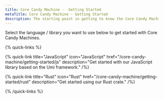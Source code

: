 ```yaml
---
title: Core Candy Machine -  Getting Started
metaTitle: Core Candy Machine - Getting Started
description: The starting point in getting to know the Core Candy Machine program and packages.
---
```


Select the language / library you want to use below to get started with Core Candy Machines.

{% quick-links %}

{% quick-link title="JavaScript" icon="JavaScript" href="/core-candy-machine/getting-started/js" description="Get started with our JavaScript library based on the Umi framework." /%}

{% quick-link title="Rust" icon="Rust" href="/core-candy-machine/getting-started/rust" description="Get started using our Rust crate." /%}

<!-- {% quick-link title="Sugar" icon="SolidCake" href="/core-candy-machine/sugar/getting-started" description="Get started using the command-line tool Sugar." /%} -->

{% /quick-links %}

